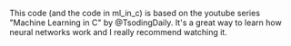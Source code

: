 This code (and the code in ml_in_c) is based on the youtube series "Machine Learning in C" by @TsodingDaily.
It's a great way to learn how neural networks work and I really recommend watching it.

